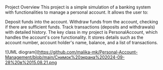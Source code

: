 Project Overview
This project is a simple simulation of a banking system with functionalities to manage a personal account. It allows the user to:

Deposit funds into the account.
Withdraw funds from the account, checking if there are sufficient funds.
Track transactions (deposits and withdrawals) with detailed history.
The key class in my project is PersonalAccount, which handles the account's core functionality. It stores details such as the account number, account holder's name, balance, and a list of transactions.

![UML diogram](https://github.com/malika-mk/Personal-Account-Management/blob/main/Снимок%20экрана%202024-09-28%20в%2015.08.21.png
